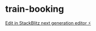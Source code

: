 # train-booking

[Edit in StackBlitz next generation editor ⚡️](https://stackblitz.com/~/github.com/Satya141/train-booking)
